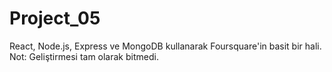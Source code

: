 # Project_05
React, Node.js, Express ve MongoDB kullanarak Foursquare'in basit bir hali. Not: Geliştirmesi tam olarak bitmedi.
